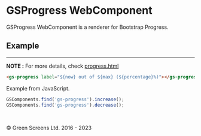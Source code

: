 # GSProgress WebComponent
 
GSProgress WebComponent is a renderer for Bootstrap Progress.
 
## Example
---
 
**NOTE :**
For more details, check [progress.html](../../demos/progress.html)
 
```html
<gs-progress label="${now} out of ${max} (${percentage}%)"></gs-progress>
```
 
Example from JavaScript.
 
```JavaScript
GSComponents.find('gs-progress').increase();
GSComponents.find('gs-progress').decrease();
```

<br>

&copy; Green Screens Ltd. 2016 - 2023
